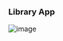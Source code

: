 ### Library App

![image](https://github.com/Wigaloo/Library-App/assets/147951408/51933362-7134-44d5-acbd-d98d0170c5a0)


